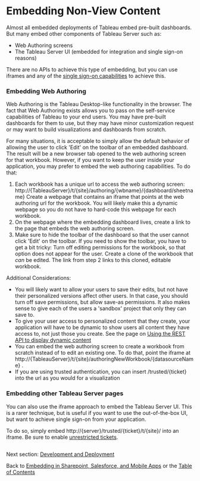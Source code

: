 # Embedding Non-View Content

Almost all embedded deployments of Tableau embed pre-built dashboards. But many embed other components of Tableau Server such as:
* Web Authoring screens
* The Tableau Server UI (embedded for integration and single sign-on reasons)

There are no APIs to achieve this type of embedding, but you can use iframes and any of the [single sign-on capabilities](/02_auth_and_sso.md) to achieve this.

### Embedding Web Authoring
Web Authoring is the Tableau Desktop-like functionality in the browser. The fact that Web Authoring exists allows you to pass on the self-service capabilities of Tableau to your end users. You may have pre-built dashboards for them to use, but they may have minor customization request or may want to build visualizations and dashboards from scratch.

For many situations, it is acceptable to simply allow the default behavior of allowing the user to click 'Edit' on the toolbar of an embedded dashboard. The result will be a new browser tab opened to the web authoring screen for that workbook. However, if you want to keep the user inside your application, you may prefer to embed the web authoring capabilities. To do that:
1) Each workbook has a unique url to access the web authoring screen: http://{TableauServer}/t/{site}/authoring/{wbname}/{dashboard/sheetname} Create a webpage that contains an iframe that points at the web authoring url for the workbook. You will likely make this a dynamic webpage so you do not have to hard-code this webpage for each workbook.
2) On the webpage where the embedding dashboard lives, create a link to the page that embeds the web authoring screen.
3) Make sure to hide the toolbar of the dashboard so that the user cannot click 'Edit' on the toolbar. If you need to show the toolbar, you have to get a bit tricky: Turn off editing permissions for the workbook, so that option does not appear for the user. Create a clone of the workbook that *can* be edited. The link from step 2 links to this cloned, editable workbook.

Additional Considerations:
* You will likely want to allow your users to save their edits, but not have their personalized versions affect other users. In that case, you should turn off save permissions, but allow save-as permissions. It also makes sense to give each of the users a 'sandbox' project that only they can save to.
* To give your user access to personalized content that they create, your application will have to be dynamic to show users all content they have access to, not just those you create. See the page on [Using the REST API to display dynamic content](/03_server_management_and_restapi.md)
* You can embed the web authoring screen to create a workbook from scratch instead of to edit an existing one. To do that, point the iframe at http://{TableauServer}/t/{site}/authoringNewWorkbook/{datasourceName} .
* If you are using trusted authentication, you can insert /trusted/{ticket} into the url as you would for a visualization

### Embedding other Tableau Server pages
You can also use the iframe approach to embed the Tableau Server UI. This is a rarer technique, but is useful if you want to use the out-of-the-box UI, but want to achieve single sign-on from your application.

To do so, simply embed http://{server}/trusted/{ticket}/t/{site}/ into an iframe. Be sure to enable [unrestricted tickets](http://kb.tableau.com/articles/issue/login-prompt-when-embedding-server).

## 

Next section: [Development and Deployment](/07_development_and_deployment.md)

Back to [Embedding in Sharepoint, Salesforce, and Mobile Apps](/05_embedding_in_other_apps.md) or the [Table of Contents](/00_table_of_contents.md)
